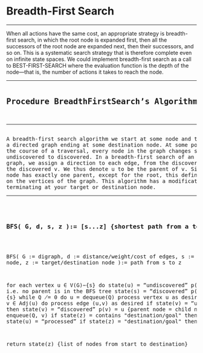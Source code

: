 # Breadth-First Search

<hr/>

When all actions have the same cost, an appropriate
strategy is breadth-first search, in which the root node is expanded
first, then all the successors of the root node are expanded next,
then their successors, and so on. This is a systematic search strategy
that is therefore complete even on infinite state spaces. We could
implement breadth-first search as a call to BEST-FIRST-SEARCH where
the evaluation function is the depth of the node—that is, the number
of actions it takes to reach the node.

<hr/>
<html lang="en">
<pre>
<h2>Procedure BreadthFirstSearch’s Algorithm</h2>
<hr/>
A breadth-first search algorithm we start at some node and traverse 
a directed graph ending at some destination node. At some point during 
the course of a traversal, every node in the graph changes state from 
undiscovered to discovered. In a breadth-first search of an undirected 
graph, we assign a direction to each edge, from the discoverer u to 
the discovered v. We thus denote u to be the parent of v. Since each 
node has exactly one parent, except for the root, this defines a tree 
on the vertices of the graph. This algorithm has a modification 
terminating at your target or destination node.
<hr/>
<h3>
<strong>BFS( G, d, s, z ):= [s...z]</strong> {shortest path from a to z}
</h3>

BFS(
    G := digraph,
    d := distance/weight/cost of edges,
    s := start node,
    z := target/destination node ):= path from s to z

for each vertex u ∈ V(G)−{s} do
    state(u) = “undiscovered”
    p(u) = nil, i.e. no parent is in the BFS tree
state(s) = “discovered”
p(s) = nil
Q = {s}
while Q ̸= 0 do
    u = dequeue(Q)
    process vertex u as desired
    for each v ∈ Adj(u) do
        process edge (u,v) as desired
        if state(v) = “undiscovered” then
            state(v) = “discovered”
            p(v) = u    {parent node = child node}
            enqueue(Q, v)
        if state(z) = contains "destination/goal" then
            break
    state(u) = “processed”
    if state(z) = "destination/goal" then
        break

return state(z) {list of nodes from start to destination}
</pre>
</html>